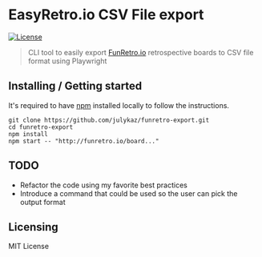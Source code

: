 # EasyRetro.io CSV File export

[![License][license-badge]][license-url]

> CLI tool to easily export [FunRetro.io](https://funretro.io/) retrospective boards to CSV file format using Playwright

## Installing / Getting started

It's required to have [npm](https://www.npmjs.com/get-npm) installed locally to follow the instructions.

```shell
git clone https://github.com/julykaz/funretro-export.git
cd funretro-export
npm install
npm start -- "http://funretro.io/board..."
```

## TODO

- Refactor the code using my favorite best practices
- Introduce a command that could be used so the user can pick the output format

## Licensing

MIT License

[license-badge]: https://img.shields.io/github/license/robertoachar/docker-express-mongodb.svg
[license-url]: https://opensource.org/licenses/MIT
